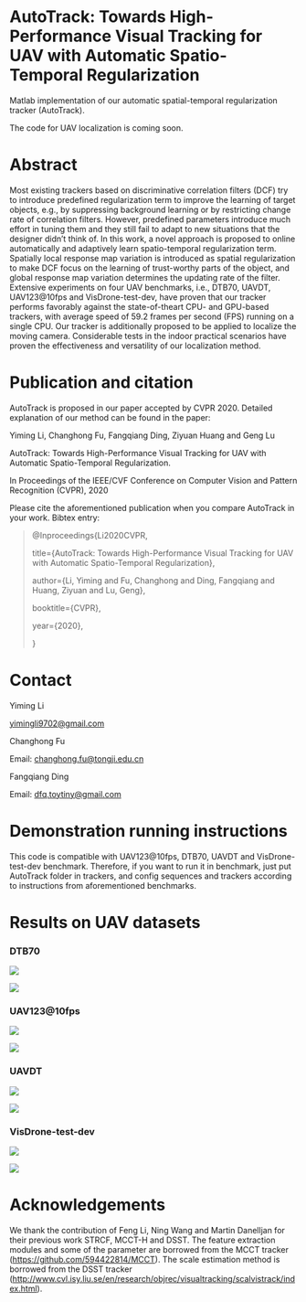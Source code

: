 # AutoTrack:  Towards High-Performance Visual Tracking for UAV with Automatic Spatio-Temporal Regularization

Matlab implementation of our automatic spatial-temporal regularization tracker (AutoTrack).

The code for UAV localization is coming soon.

# Abstract

Most existing trackers based on discriminative correlation filters (DCF) try to introduce predefined regularization term to improve the learning of target objects, e.g., by suppressing background learning or by restricting change rate of correlation filters. However, predefined parameters introduce much effort in tuning them and they still fail to adapt to new situations that the designer didn’t think of. In this work, a novel approach is proposed to online automatically and adaptively learn spatio-temporal regularization term. Spatially local response map variation is introduced as spatial regularization to make DCF focus on the learning of trust-worthy parts of the object, and global response map variation determines the updating rate of the filter. Extensive experiments on four UAV benchmarks, i.e., DTB70, UAVDT, UAV123@10fps and VisDrone-test-dev, have proven that our tracker performs favorably against the state-of-theart CPU- and GPU-based trackers, with average speed of 59.2 frames per second (FPS) running on a single CPU.
Our tracker is additionally proposed to be applied to localize the moving camera. Considerable tests in the indoor practical scenarios have proven the effectiveness and versatility of our localization method.

# Publication and citation

AutoTrack is proposed in our paper accepted by CVPR 2020. Detailed explanation of our method can be found in the paper:

Yiming Li, Changhong Fu, Fangqiang Ding,  Ziyuan Huang and Geng Lu

AutoTrack:  Towards High-Performance Visual Tracking for UAV with Automatic Spatio-Temporal Regularization.

In Proceedings of the IEEE/CVF Conference on Computer Vision and Pattern Recognition  (CVPR), 2020

Please cite the aforementioned publication when you compare AutoTrack in your work. Bibtex entry:

> @Inproceedings{Li2020CVPR,
>
> title={AutoTrack:  Towards High-Performance Visual Tracking for UAV with Automatic Spatio-Temporal Regularization}, 
>
> author={Li, Yiming and Fu, Changhong and Ding, Fangqiang and Huang, Ziyuan and Lu, Geng},
>
> booktitle={CVPR},
>
> year={2020},
>
> }



# Contact

Yiming Li

yimingli9702@gmail.com

Changhong Fu

Email: [changhong.fu@tongji.edu.cn](mailto:changhong.fu@tongji.edu.cn)

Fangqiang Ding

Email: dfq.toytiny@gmail.com

# Demonstration running instructions

This code is compatible with UAV123@10fps, DTB70, UAVDT and VisDrone-test-dev benchmark. Therefore, if you want to run it in benchmark, just put AutoTrack folder in trackers, and config sequences and trackers according to instructions from aforementioned benchmarks. 

# Results on UAV datasets

### DTB70

![](figures/DTB70/error_OPE_DTB70.png)

![](figures/DTB70/overlap_OPE_DTB70.png)

### UAV123@10fps

![](figures/UAV123_10fps/error_OPE_UAV123_10fps.png)

![](figures/UAV123_10fps/overlap_OPE_UAV123_10fps.png)

### UAVDT

![](figures/UAVDT/error_OPE_UAVDT.png)

![](figures/UAVDT/overlap_OPE_UAVDT.png)

### VisDrone-test-dev

![](figures/VisDrone_test_dev/error_OPE_VisDrone_test_dev.png)

![](figures/VisDrone_test_dev/overlap_OPE_VisDrone_test_dev.png)



# Acknowledgements

We thank the contribution of  Feng Li, Ning Wang and Martin Danelljan for their previous work STRCF,  MCCT-H and DSST.  The feature extraction modules and some of the parameter are borrowed from the MCCT tracker (https://github.com/594422814/MCCT). The scale estimation method is borrowed from the DSST tracker (http://www.cvl.isy.liu.se/en/research/objrec/visualtracking/scalvistrack/index.html).


